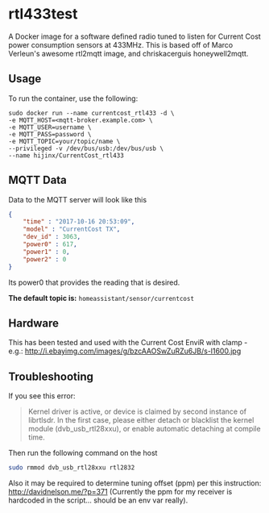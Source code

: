 # rtl433test
A Docker image for a software defined radio tuned to listen for Current Cost power consumption sensors at 433MHz.  This is based off of Marco Verleun's 
awesome rtl2mqtt image, and chriskacerguis honeywell2mqtt.

## Usage

To run the container, use the following:

```
sudo docker run --name currentcost_rtl433 -d \
-e MQTT_HOST=<mqtt-broker.example.com> \
-e MQTT_USER=username \
-e MQTT_PASS=password \
-e MQTT_TOPIC=your/topic/name \
--privileged -v /dev/bus/usb:/dev/bus/usb \
--name hijinx/CurrentCost_rtl433
```

## MQTT Data

Data to the MQTT server will look like this

```json
{
    "time" : "2017-10-16 20:53:09", 
    "model" : "CurrentCost TX", 
    "dev_id" : 3063, 
    "power0" : 617,
    "power1" : 0, 
    "power2" : 0
}
```

Its power0 that provides the reading that is desired.

**The default topic is:** ```homeassistant/sensor/currentcost```

## Hardware

This has been tested and used with the Current Cost EnviR with clamp - e.g.:
http://i.ebayimg.com/images/g/bzcAAOSwZuRZu6JB/s-l1600.jpg


## Troubleshooting

If you see this error:

> Kernel driver is active, or device is claimed by second instance of librtlsdr.
> In the first case, please either detach or blacklist the kernel module
> (dvb_usb_rtl28xxu), or enable automatic detaching at compile time.

Then run the following command on the host

```bash
sudo rmmod dvb_usb_rtl28xxu rtl2832
```

Also it may be required to determine tuning offset (ppm) per this instruction:
http://davidnelson.me/?p=371
(Currently the ppm for my receiver is hardcoded in the script... should be an env var really).

